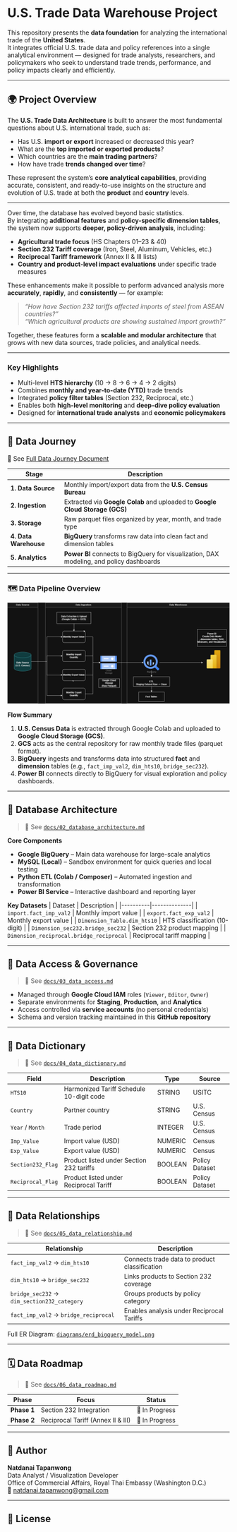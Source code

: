 # U.S. Trade Data Warehouse Project

This repository presents the **data foundation** for analyzing the international trade of the **United States**.  
It integrates official U.S. trade data and policy references into a single analytical environment — designed for trade analysts, researchers, and policymakers who seek to understand trade trends, performance, and policy impacts clearly and efficiently.

---

## 🌍 Project Overview

The **U.S. Trade Data Architecture** is built to answer the most fundamental questions about U.S. international trade, such as:

- Has U.S. **import or export** increased or decreased this year?  
- What are the **top imported or exported products**?  
- Which countries are the **main trading partners**?  
- How have trade **trends changed over time**?

These represent the system’s **core analytical capabilities**, providing accurate, consistent, and ready-to-use insights on the structure and evolution of U.S. trade at both the **product** and **country** levels.

---

Over time, the database has evolved beyond basic statistics.  
By integrating **additional features** and **policy-specific dimension tables**, the system now supports **deeper, policy-driven analysis**, including:

- **Agricultural trade focus** (HS Chapters 01–23 & 40)  
- **Section 232 Tariff coverage** (Iron, Steel, Aluminum, Vehicles, etc.)  
- **Reciprocal Tariff framework** (Annex II & III lists)  
- **Country and product-level impact evaluations** under specific trade measures  

These enhancements make it possible to perform advanced analysis more **accurately**, **rapidly**, and **consistently** — for example:

> *“How have Section 232 tariffs affected imports of steel from ASEAN countries?”*  
> *“Which agricultural products are showing sustained import growth?”*

Together, these features form a **scalable and modular architecture** that grows with new data sources, trade policies, and analytical needs.

---

### Key Highlights
- Multi-level **HTS hierarchy** (10 → 8 → 6 → 4 → 2 digits)  
- Combines **monthly and year-to-date (YTD)** trade trends  
- Integrated **policy filter tables** (Section 232, Reciprocal, etc.)  
- Enables both **high-level monitoring** and **deep-dive policy evaluation**  
- Designed for **international trade analysts** and **economic policymakers**

---

## 🧭 Data Journey

🔗 See [Full Data Journey Document](https://github.com/Natdanait/U.S.-Trade-DataWareHouse-Project/blob/main/Data%20Journey)


| Stage | Description |
|-------|--------------|
| **1. Data Source** | Monthly import/export data from the **U.S. Census Bureau** |
| **2. Ingestion** | Extracted via **Google Colab** and uploaded to **Google Cloud Storage (GCS)** |
| **3. Storage** | Raw parquet files organized by year, month, and trade type |
| **4. Data Warehouse** | **BigQuery** transforms raw data into clean fact and dimension tables |
| **5. Analytics** | **Power BI** connects to BigQuery for visualization, DAX modeling, and policy dashboards |

---

### 🗺️ Data Pipeline Overview

![Data Pipeline](Diagrams/Data%20pipeline%20Diagram.drawio.png)

**Flow Summary**

1. **U.S. Census Data** is extracted through Google Colab and uploaded to **Google Cloud Storage (GCS)**.  
2. **GCS** acts as the central repository for raw monthly trade files (parquet format).  
3. **BigQuery** ingests and transforms data into structured **fact** and **dimension** tables (e.g., `fact_imp_val2`, `dim_hts10`, `bridge_sec232`).  
4. **Power BI** connects directly to BigQuery for visual exploration and policy dashboards.

---

## 🧱 Database Architecture

> 🔗 See [`docs/02_database_architecture.md`](docs/02_database_architecture.md)

**Core Components**
- **Google BigQuery** – Main data warehouse for large-scale analytics  
- **MySQL (Local)** – Sandbox environment for quick queries and local testing  
- **Python ETL (Colab / Composer)** – Automated ingestion and transformation  
- **Power BI Service** – Interactive dashboard and reporting layer  

**Key Datasets**
| Dataset | Description |
|----------|--------------|
| `import.fact_imp_val2` | Monthly import value |
| `export.fact_exp_val2` | Monthly export value |
| `Dimension_Table.dim_hts10` | HTS classification (10-digit) |
| `Dimension_sec232.bridge_sec232` | Section 232 product mapping |
| `Dimension_reciprocal.bridge_reciprocal` | Reciprocal tariff mapping |

---

## 🔐 Data Access & Governance

> 🔗 See [`docs/03_data_access.md`](docs/03_data_access.md)

- Managed through **Google Cloud IAM** roles (`Viewer`, `Editor`, `Owner`)  
- Separate environments for **Staging**, **Production**, and **Analytics**  
- Access controlled via **service accounts** (no personal credentials)  
- Schema and version tracking maintained in this **GitHub repository**

---

## 🧾 Data Dictionary

> 🔗 See [`docs/04_data_dictionary.md`](docs/04_data_dictionary.md)

| Field | Description | Type | Source |
|-------|--------------|------|--------|
| `HTS10` | Harmonized Tariff Schedule 10-digit code | STRING | USITC |
| `Country` | Partner country | STRING | U.S. Census |
| `Year` / `Month` | Trade period | INTEGER | U.S. Census |
| `Imp_Value` | Import value (USD) | NUMERIC | Census |
| `Exp_Value` | Export value (USD) | NUMERIC | Census |
| `Section232_Flag` | Product listed under Section 232 tariffs | BOOLEAN | Policy Dataset |
| `Reciprocal_Flag` | Product listed under Reciprocal Tariff | BOOLEAN | Policy Dataset |

---

## 🔗 Data Relationships

> 🔗 See [`docs/05_data_relationship.md`](docs/05_data_relationship.md)

| Relationship | Description |
|---------------|--------------|
| `fact_imp_val2` → `dim_hts10` | Connects trade data to product classification |
| `dim_hts10` → `bridge_sec232` | Links products to Section 232 coverage |
| `bridge_sec232` → `dim_section232_category` | Groups products by policy category |
| `fact_imp_val2` → `bridge_reciprocal` | Enables analysis under Reciprocal Tariffs |

Full ER Diagram: [`diagrams/erd_bigquery_model.png`](diagrams/erd_bigquery_model.png)

---

## 🗓 Data Roadmap

> 🔗 See [`docs/06_data_roadmap.md`](docs/06_data_roadmap.md)

| Phase | Focus | Status |
|-------|--------|--------|
| **Phase 1** | Section 232 Integration | 🔄 In Progress |
| **Phase 2** | Reciprocal Tariff (Annex II & III) | 🔄 In Progress |


---

## 👤 Author

**Natdanai Tapanwong**  
Data Analyst / Visualization Developer  
Office of Commercial Affairs, Royal Thai Embassy (Washington D.C.)  
📧 natdanai.tapanwong@gmail.com  

---

## 🪪 License


